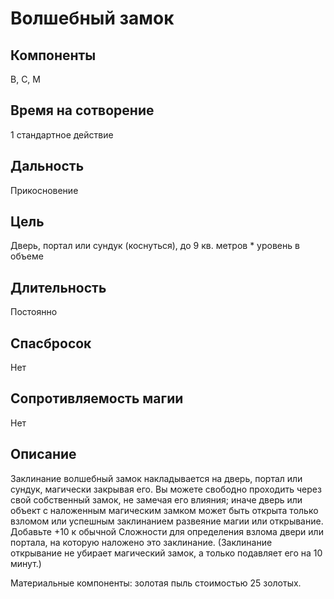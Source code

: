 # Волшебный замок

## Компоненты
В, С, М

## Время на сотворение
1 стандартное действие

## Дальность
Прикосновение

## Цель
Дверь, портал или сундук (коснуться), до 9 кв. метров * уровень в объеме

## Длительность
Постоянно

## Спасбросок
Нет

## Сопротивляемость магии
Нет

## Описание
Заклинание волшебный замок накладывается на дверь, портал или сундук, магически закрывая его. Вы можете свободно проходить через свой собственный замок, не замечая его влияния; иначе дверь или объект с наложенным магическим замком может быть открыта только взломом или успешным заклинанием развеяние магии или открывание. Добавьте +10 к обычной Сложности для определения взлома двери или портала, на которую наложено это заклинание. (Заклинание открывание не убирает магический замок, а только подавляет его на 10 минут.)

Материальные компоненты: золотая пыль стоимостью 25 золотых.